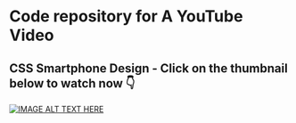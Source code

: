 # Code repository for A YouTube Video

## CSS Smartphone Design - Click on the thumbnail below to watch now 👇

[![IMAGE ALT TEXT HERE](https://img.youtube.com/vi/VFoOy1XmgW0/0.jpg)](https://www.youtube.com/watch?v=VFoOy1XmgW0)

